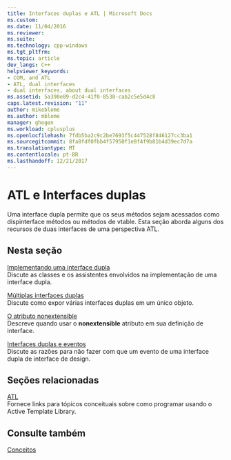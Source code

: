 ```yaml
---
title: Interfaces duplas e ATL | Microsoft Docs
ms.custom: 
ms.date: 11/04/2016
ms.reviewer: 
ms.suite: 
ms.technology: cpp-windows
ms.tgt_pltfrm: 
ms.topic: article
dev_langs: C++
helpviewer_keywords:
- COM, and ATL
- ATL, dual interfaces
- dual interfaces, about dual interfaces
ms.assetid: 5a390e89-d2c4-41f0-8538-cab2c5e5d4c8
caps.latest.revision: "11"
author: mikeblome
ms.author: mblome
manager: ghogen
ms.workload: cplusplus
ms.openlocfilehash: 7fdb5ba2c9c2be7693f5c447528f846127cc3ba1
ms.sourcegitcommit: 8fa8fdf0fbb4f57950f1e8f4f9b81b4d39ec7d7a
ms.translationtype: MT
ms.contentlocale: pt-BR
ms.lasthandoff: 12/21/2017
---
```

# <a name="dual-interfaces-and-atl"></a>ATL e Interfaces duplas
Uma interface dupla permite que os seus métodos sejam acessados como dispinterface métodos ou métodos de vtable. Esta seção aborda alguns dos recursos de duas interfaces de uma perspectiva ATL.  
  
## <a name="in-this-section"></a>Nesta seção  
 [Implementando uma interface dupla](../atl/implementing-a-dual-interface.md)  
 Discute as classes e os assistentes envolvidos na implementação de uma interface dupla.  
  
 [Múltiplas interfaces duplas](../atl/multiple-dual-interfaces.md)  
 Discute como expor várias interfaces duplas em um único objeto.  
  
 [O atributo nonextensible](../atl/nonextensible-attribute.md)  
 Descreve quando usar o **nonextensible** atributo em sua definição de interface.  
  
 [Interfaces duplas e eventos](../atl/dual-interfaces-and-events.md)  
 Discute as razões para não fazer com que um evento de uma interface dupla de interface de design.  
  
## <a name="related-sections"></a>Seções relacionadas  
 [ATL](../atl/active-template-library-atl-concepts.md)  
 Fornece links para tópicos conceituais sobre como programar usando o Active Template Library.  
  
## <a name="see-also"></a>Consulte também  
 [Conceitos](../atl/active-template-library-atl-concepts.md)

